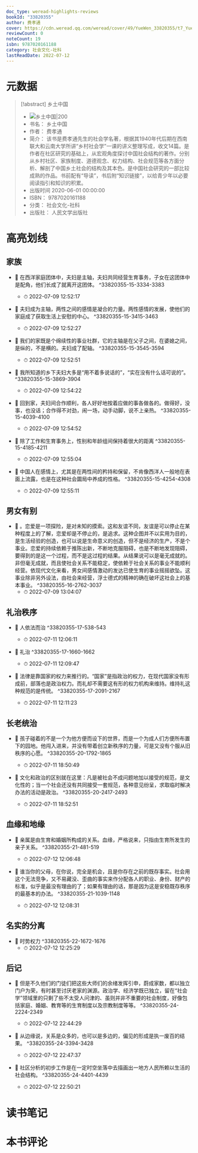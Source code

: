 ```yaml
---
doc_type: weread-highlights-reviews
bookId: "33820355"
author: 费孝通
cover: https://cdn.weread.qq.com/weread/cover/49/YueWen_33820355/t7_YueWen_33820355.jpg
reviewCount: 0
noteCount: 19
isbn: 9787020161188
category: 社会文化-社科
lastReadDate: 2022-07-12
---
```

# 元数据
> [!abstract] 乡土中国
> - ![ 乡土中国|200](https://cdn.weread.qq.com/weread/cover/49/YueWen_33820355/t7_YueWen_33820355.jpg)
> - 书名： 乡土中国
> - 作者： 费孝通
> - 简介： 该书是费孝通先生的社会学名著，根据其1940年代后期在西南联大和云南大学所讲“乡村社会学”一课的讲义整理写成，收文14篇。是作者在社区研究的基础上，从宏观角度探讨中国社会结构的著作。分别从乡村社区、家族制度、道德观念、权力结构、社会规范等各方面分析、解剖了中国乡土社会的结构及其本色。是中国社会研究的一部比较成熟的作品。书前配有“导读”，书后附“知识链接”，以给青少年以必要阅读指引和知识的积累。
> - 出版时间 2020-06-01 00:00:00
> - ISBN： 9787020161188
> - 分类： 社会文化-社科
> - 出版社： 人民文学出版社

# 高亮划线

## 家族


- 📌 在西洋家庭团体中，夫妇是主轴，夫妇共同经营生育事务，子女在这团体中是配角，他们长成了就离开这团体。 ^33820355-15-3334-3383
    - ⏱ 2022-07-09 12:52:17 

- 📌 夫妇成为主轴，两性之间的感情是凝合的力量。两性感情的发展，使他们的家庭成了获取生活上安慰的中心。 ^33820355-15-3415-3463
    - ⏱ 2022-07-09 12:52:27 

- 📌 我们的家既是个绵续性的事业社群，它的主轴是在父子之间，在婆媳之间，是纵的，不是横的。夫妇成了配轴。 ^33820355-15-3545-3594
    - ⏱ 2022-07-09 12:52:51 

- 📌 我所知道的乡下夫妇大多是“用不着多说话的”，“实在没有什么话可说的”。 ^33820355-15-3869-3904
    - ⏱ 2022-07-09 12:54:22 

- 📌 回到家，夫妇间合作顺利，各人好好地按着应做的事各做各的。做得好，没事，也没话；合作得不对劲，闹一场，动手动脚，说不上亲热。 ^33820355-15-4039-4100
    - ⏱ 2022-07-09 12:54:52 

- 📌 除了工作和生育事务上，性别和年龄组间保持着很大的距离 ^33820355-15-4185-4211
    - ⏱ 2022-07-09 12:55:04 

- 📌 中国人在感情上，尤其是在两性间的矜持和保留，不肯像西洋人一般地在表面上流露，也是在这种社会圜局中养成的性格。 ^33820355-15-4254-4308
    - ⏱ 2022-07-09 12:55:11 
## 男女有别


- 📌 。恋爱是一项探险，是对未知的摸索。这和友谊不同，友谊是可以停止在某种程度上的了解，恋爱却是不停止的，是追求。这种企图并不以实用为目的，是生活经验的创造，也可以说是生命意义的创造，但不是经济的生产，不是个事业。恋爱的持续依赖于推陈出新，不断地克服阻碍，也是不断地发现阻碍，要得到的是这一个过程，而不是这过程的结果。从结果说可以是毫无成就的。非但毫无成就，而且使社会关系不能稳定，使依赖于社会关系的事业不能顺利经营。依现代文化来看，男女间感情激动的发达已使生育的事业摇摇欲坠。这事业除非另外设法，由社会来经营，浮士德式的精神的确在破坏这社会上的基本事业。 ^33820355-16-2762-3037
    - ⏱ 2022-07-09 13:04:07 
## 礼治秩序


- 📌 人依法而治 ^33820355-17-538-543
    - ⏱ 2022-07-11 12:06:11 

- 📌 礼治 ^33820355-17-1660-1662
    - ⏱ 2022-07-11 12:09:47 

- 📌 法律是靠国家的权力来推行的。“国家”是指政治的权力，在现代国家没有形成前，部落也是政治权力。而礼却不需要这有形的权力机构来维持。维持礼这种规范的是传统。 ^33820355-17-2091-2167
    - ⏱ 2022-07-11 12:11:23 
## 长老统治


- 📌 孩子碰着的不是一个为他方便而设下的世界，而是一个为成人们方便所布置下的园地。他闯入进来，并没有带着创立新秩序的力量，可是又没有个服从旧秩序的心愿。 ^33820355-20-1792-1865
    - ⏱ 2022-07-11 18:50:49 

- 📌 文化和政治的区别就在这里：凡是被社会不成问题地加以接受的规范，是文化性的；当一个社会还没有共同接受一套规范，各种意见纷呈，求取临时解决办法的活动是政治。 ^33820355-20-2417-2493
    - ⏱ 2022-07-11 18:52:51 
## 血缘和地缘


- 📌 亲属是由生育和婚姻所构成的关系。血缘，严格说来，只指由生育所发生的亲子关系。 ^33820355-21-481-519
    - ⏱ 2022-07-12 12:06:48 

- 📌 谁当你的父母，在你说，完全是机会，且是你存在之前的既存事实。社会用这个无法竞争，又不易藏没、歪曲的事实来作分配各人的职业、身份、财产的标准，似乎是最没有理由的了；如果有理由的话，那是因为这是安稳既存秩序的最基本的办法。 ^33820355-21-1039-1148
    - ⏱ 2022-07-12 12:08:31 
## 名实的分离


- 📌 时势权力 ^33820355-22-1672-1676
    - ⏱ 2022-07-12 12:25:29 
## 后记


- 📌 但是不久他们的门徒们把这些大师们的余绪发挥引申，蔚成家数，都以独立门户为荣，有时甚至讨厌老家的渊源。政治学、经济学既已独立，留在“社会学”领域里的只剩了些不太受人问津的、虽则并非不重要的社会制度，好像包括家庭、婚姻、教育等的生育制度以及宗教制度等等。 ^33820355-24-2224-2349
    - ⏱ 2022-07-12 22:44:29 

- 📌 从边缘说，关系是众多的，也可以是多边的，偏见的形成是执一废百的结果。 ^33820355-24-3394-3428
    - ⏱ 2022-07-12 22:47:37 

- 📌 社区分析的初步工作是在一定时空坐落中去描画出一地方人民所赖以生活的社会结构。 ^33820355-24-4401-4439
    - ⏱ 2022-07-12 22:50:21 
# 读书笔记

# 本书评论
